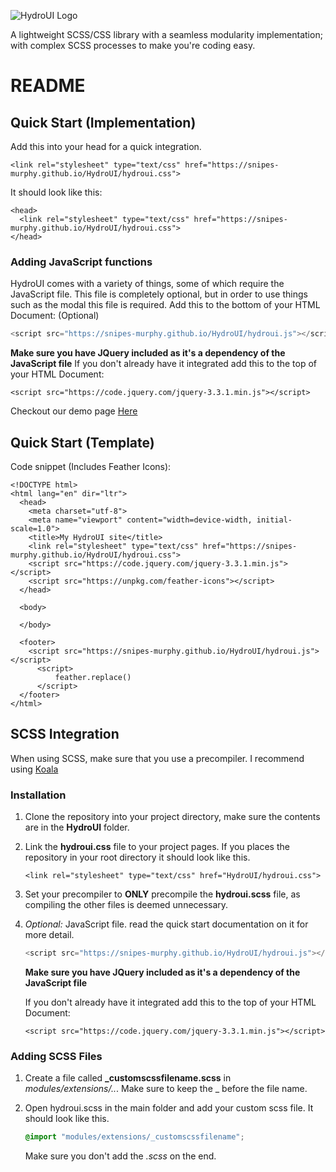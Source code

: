 ![HydroUI Logo](https://snipes-murphy.github.io/HydroUI/democontent/banner.svg)

A lightweight SCSS/CSS library with a seamless modularity implementation; with complex SCSS processes to make you're coding easy.

# README

## Quick Start \(Implementation\)

Add this into your head for a quick integration.

```markup
<link rel="stylesheet" type="text/css" href="https://snipes-murphy.github.io/HydroUI/hydroui.css">
```

It should look like this:

```markup
<head>
  <link rel="stylesheet" type="text/css" href="https://snipes-murphy.github.io/HydroUI/hydroui.css">
</head>
```

### Adding JavaScript functions

HydroUI comes with a variety of things, some of which require the JavaScript file. This file is completely optional, but in order to use things such as the modal this file is required. Add this to the bottom of your HTML Document: \(Optional\)

```javascript
<script src="https://snipes-murphy.github.io/HydroUI/hydroui.js"></script>
```

**Make sure you have JQuery included as it's a dependency of the JavaScript file** If you don't already have it integrated add this to the top of your HTML Document:

```markup
<script src="https://code.jquery.com/jquery-3.3.1.min.js"></script>
```

Checkout our demo page [Here](https://snipes-murphy.github.io/HydroUI/demo.html)

## Quick Start \(Template\)

Code snippet \(Includes Feather Icons\): 

```markup
<!DOCTYPE html>
<html lang="en" dir="ltr">
  <head>
    <meta charset="utf-8">
    <meta name="viewport" content="width=device-width, initial-scale=1.0">
    <title>My HydroUI site</title>
    <link rel="stylesheet" type="text/css" href="https://snipes-murphy.github.io/HydroUI/hydroui.css">
    <script src="https://code.jquery.com/jquery-3.3.1.min.js"></script>
    <script src="https://unpkg.com/feather-icons"></script>
  </head>

  <body>

  </body>

  <footer>
    <script src="https://snipes-murphy.github.io/HydroUI/hydroui.js"></script>
      <script>
          feather.replace()
      </script>
  </footer>
</html>
```

## SCSS Integration

When using SCSS, make sure that you use a precompiler. I recommend using [Koala](http://koala-app.com/)

### Installation

1. Clone the repository into your project directory, make sure the contents are in the **HydroUI** folder.
2. Link the **hydroui.css** file to your project pages. If you places the repository in your root directory it should look like this.

   ```markup
   <link rel="stylesheet" type="text/css" href="HydroUI/hydroui.css">
   ```

3. Set your precompiler to **ONLY** precompile the **hydroui.scss** file, as compiling the other files is deemed unnecessary.
4. _Optional:_ JavaScript file. read the quick start documentation on it for more detail.

   ```javascript
   <script src="https://snipes-murphy.github.io/HydroUI/hydroui.js"></script>
   ```

   **Make sure you have JQuery included as it's a dependency of the JavaScript file**

   If you don't already have it integrated add this to the top of your HTML Document:

   ```markup
   <script src="https://code.jquery.com/jquery-3.3.1.min.js"></script>
   ```

### Adding SCSS Files

1. Create a file called **\_customscssfilename.scss** in _modules/extensions/.._. Make sure to keep the \_ before the file name.
2. Open hydroui.scss in the main folder and add your custom scss file. It should look like this.

   ```css
   @import "modules/extensions/_customscssfilename";
   ```

   Make sure you don't add the _.scss_ on the end.
